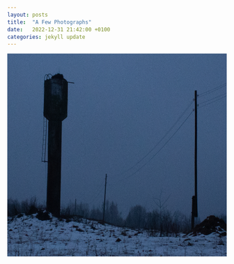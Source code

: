 ```yaml
---
layout: posts
title:  "A Few Photographs"
date:   2022-12-31 21:42:00 +0100
categories: jekyll update
---
```


<img src="photographs/post-photographs-1/IMG_0653.jpg" width="700" height="466" /><br />
